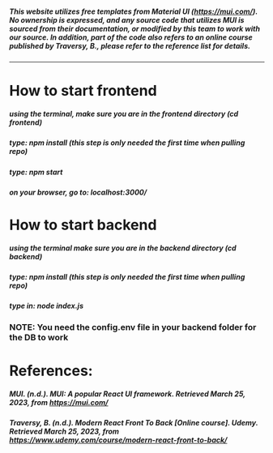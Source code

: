 ##### This website utilizes free templates from Material UI (https://mui.com/). No ownership is expressed, and any source code that utilizes MUI is sourced from their documentation, or modified by this team to work with our source. In addition, part of the code also refers to an online course published by Traversy, B., please refer to the reference list for details.
---
# How to start frontend

##### using the terminal, make sure you are in the frontend directory (cd frontend)
##### type: npm install (this step is only needed the first time when pulling repo)
##### type: npm start
##### on your browser, go to: localhost:3000/

# How to start backend

##### using the terminal make sure you are in the backend directory (cd backend)
##### type: npm install (this step is only needed the first time when pulling repo)
##### type in: node index.js

### NOTE: You need the config.env file in your backend folder for the DB to work

# References:
##### MUI. (n.d.). MUI: A popular React UI framework. Retrieved March 25, 2023, from https://mui.com/
##### Traversy, B. (n.d.). Modern React Front To Back [Online course]. Udemy. Retrieved March 25, 2023, from https://www.udemy.com/course/modern-react-front-to-back/